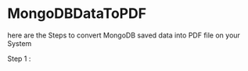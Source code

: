 # MongoDBDataToPDF

here are the Steps to convert MongoDB saved data into PDF file on your System 

Step 1 :  
